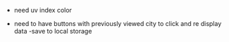 - need uv index color

- need to have buttons with previously viewed city to click and re display data 
    -save to local storage